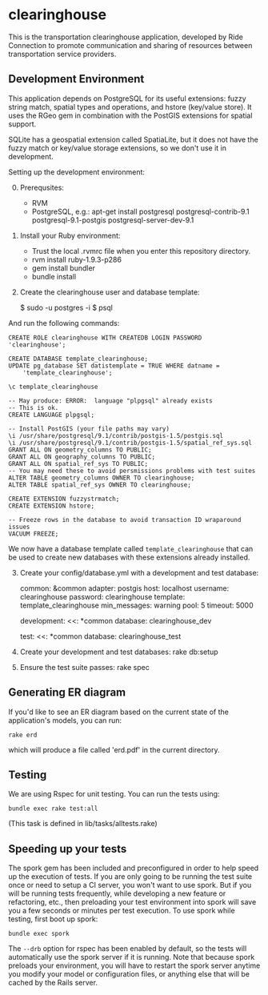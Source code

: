 clearinghouse
=============

This is the transportation clearinghouse application, developed by Ride
Connection to promote communication and sharing of resources between
transportation service providers.

Development Environment
-----------------------

This application depends on PostgreSQL for its useful extensions: fuzzy string
match, spatial types and operations, and hstore (key/value store).  It uses
the RGeo gem in combination with the PostGIS extensions for spatial support.

SQLite has a geospatial extension called SpatiaLite, but it does not have the
fuzzy match or key/value storage extensions, so we don't use it in development.

Setting up the development environment:

0. Prerequsites:
   - RVM
   - PostgreSQL, e.g.:
         apt-get install postgresql postgresql-contrib-9.1 \
                         postgresql-9.1-postgis postgresql-server-dev-9.1

1. Install your Ruby environment:
   - Trust the local .rvmrc file when you enter this repository directory.
   - rvm install ruby-1.9.3-p286
   - gem install bundler
   - bundle install
 
2. Create the clearinghouse user and database template:

    $ sudo -u postgres -i
    $ psql

And run the following commands:

    CREATE ROLE clearinghouse WITH CREATEDB LOGIN PASSWORD 'clearinghouse';

    CREATE DATABASE template_clearinghouse;
    UPDATE pg_database SET datistemplate = TRUE WHERE datname =
        'template_clearinghouse';
    
    \c template_clearinghouse

    -- May produce: ERROR:  language "plpgsql" already exists
    -- This is ok.
    CREATE LANGUAGE plpgsql;
    
    -- Install PostGIS (your file paths may vary)
    \i /usr/share/postgresql/9.1/contrib/postgis-1.5/postgis.sql
    \i /usr/share/postgresql/9.1/contrib/postgis-1.5/spatial_ref_sys.sql
    GRANT ALL ON geometry_columns TO PUBLIC;
    GRANT ALL ON geography_columns TO PUBLIC;
    GRANT ALL ON spatial_ref_sys TO PUBLIC;
    -- You may need these to avoid persmissions problems with test suites
    ALTER TABLE geometry_columns OWNER TO clearinghouse;
    ALTER TABLE spatial_ref_sys OWNER TO clearinghouse;

    CREATE EXTENSION fuzzystrmatch;
    CREATE EXTENSION hstore;
    
    -- Freeze rows in the database to avoid transaction ID wraparound issues
    VACUUM FREEZE;

We now have a database template called `template_clearinghouse` that can be
used to create new databases with these extensions already installed.

3. Create your config/database.yml with a development and test database:

    common: &common
      adapter: postgis
      host: localhost
      username: clearinghouse
      password: clearinghouse
      template: template_clearinghouse
      min_messages: warning
      pool: 5
      timeout: 5000
    
    development:
      <<: *common
      database: clearinghouse_dev
    
    test:
      <<: *common
      database: clearinghouse_test

4. Create your development and test databases: rake db:setup

5. Ensure the test suite passes: rake spec

Generating ER diagram
---------------------

If you'd like to see an ER diagram based on the current state of the
application's models, you can run:

    rake erd

which will produce a file called 'erd.pdf' in the current directory.

Testing
-------

We are using Rspec for unit testing. You can run the tests using:

    bundle exec rake test:all

(This task is defined in lib/tasks/alltests.rake)

Speeding up your tests
----------------------

The spork gem has been included and preconfigured in order to help speed up the 
execution of tests. If you are only going to be running the test suite once or 
need to setup a CI server, you won't want to use spork. But if you will be
running tests frequently, while developing a new feature or refactoring, etc., 
then preloading your test environment into spork will save you a few seconds 
or minutes per test execution. To use spork while testing, first boot up spork:

    bundle exec spork

The `--drb` option for rspec has been enabled by default, so the tests will 
automatically use the spork server if it is running. Note that because spork 
preloads your environment, you will have to restart the spork server anytime 
you modify your model or configuration files, or anything else that will be
cached by the Rails server.
